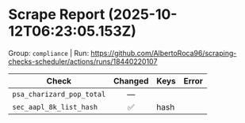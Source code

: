 # Scrape Report (2025-10-12T06:23:05.153Z)

Group: `compliance`  |  Run: https://github.com/AlbertoRoca96/scraping-checks-scheduler/actions/runs/18440220107

| Check | Changed | Keys | Error |
|---|:---:|:--|:--|
| `psa_charizard_pop_total` | — |  |  |
| `sec_aapl_8k_list_hash` | ✅ | hash |  |

